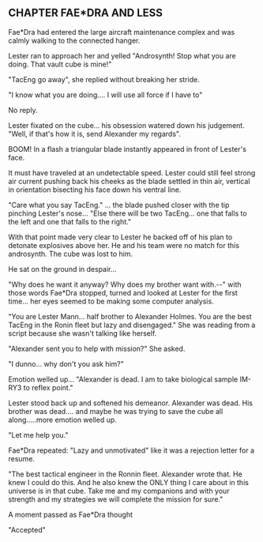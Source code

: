 
## CHAPTER FAE\*DRA AND LESS

Fae\*Dra had entered the large aircraft maintenance complex and was calmly walking to the connected hanger.

Lester ran to approach her and yelled "Androsynth\! Stop what you are doing. That vault cube is mine\!"

"TacEng go away", she replied without breaking her stride.

"I know what you are doing.... I will use all force if I have to"

No reply.

Lester fixated on the cube... his obsession watered down his judgement. "Well, if that's how it is, send Alexander my regards".

BOOM\! In a flash a triangular blade instantly appeared in front of Lester's face.

It must have traveled at an undetectable speed. Lester could still feel strong air current pushing back his cheeks as the blade settled in thin air, vertical in orientation bisecting his face down his ventral line.

"Care what you say TacEng." ... the blade pushed closer with the tip pinching Lester's nose... "Else there will be two TacEng... one that falls to the left and one that falls to the right."

With that point made very clear to Lester he backed off of his plan to detonate explosives above her. He and his team were no match for this androsynth. The cube was lost to him.

He sat on the ground in despair...

"Why does he want it anyway? Why does my brother want with.--" with those words Fae\*Dra stopped, turned and looked at Lester for the first time... her eyes seemed to be making some computer analysis.

"You are Lester Mann... half brother to Alexander Holmes. You are the best TacEng in the Ronin fleet but lazy and disengaged." She was reading from a script because she wasn't talking like herself.

"Alexander sent you to help with mission?" She asked.

"I dunno... why don't you ask him?"

Emotion welled up... "Alexander is dead. I am to take biological sample IM-RY3 to reflex point."

Lester stood back up and softened his demeanor. Alexander was dead. His brother was dead.... and maybe he was trying to save the cube all along.....more emotion welled up.

"Let me help you."

Fae\*Dra repeated: "Lazy and unmotivated" like it was a rejection letter for a resume.

"The best tactical engineer in the Ronnin fleet. Alexander wrote that. He knew I could do this. And he also knew the ONLY thing I care about in this universe is in that cube. Take me and my companions and with your strength and my strategies we will complete the mission for sure."

A moment passed as Fae\*Dra thought

"Accepted"